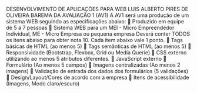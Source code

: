 DESENVOLVIMENTO DE APLICAÇÕES PARA WEB
LUIS ALBERTO PIRES DE OLIVEIRA
BAREMA DA AVALIAÇÃO 1 (AV1)
A AV1 será uma produção de um sistema WEB seguindo as
especificações abaixo:
 Produzido em equipe de 5 a 7 pessoas
 Sistema WEB para um MEI - Micro Empreendedor Individual,
ME - Micro Empresa ou pequena empresa
Deverá conter TODOS os itens abaixo para obter nota 10.
Cada item abaixo vale 1 ponto.
 Tags básicas de HTML (ao menos 5)
 Tags semânticas de HTML (ao menos 5)
 Responsividade (Bootstrap, Flexbox, Grid ou Media Querie)
 CSS externo utilizando ao menos 5 atributos diferentes.
 JavaScript externo
 Formulário (Ao menos 5 campos)
 Imagens centralizadas (Ao menos 2 imagens)
 Validação de entrada dos dados dos formulários (5
validações)
 Design/Layout/Cores de acordo com a empresa
 Itens de acessibilidade (Imagens, Modo claro/escuro) 